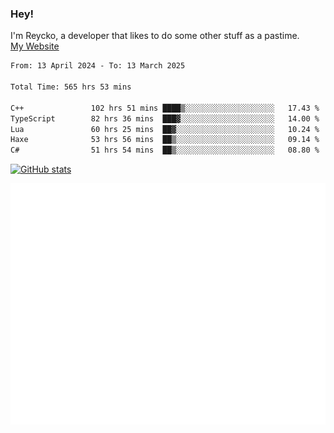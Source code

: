 ### Hey!
I'm Reycko, a developer that likes to do some other stuff as a pastime.  
[My Website](https://reycko.root.sx)

<!--START_SECTION:wakasection-->

```txt
From: 13 April 2024 - To: 13 March 2025

Total Time: 565 hrs 53 mins

C++               102 hrs 51 mins ████▒░░░░░░░░░░░░░░░░░░░░   17.43 %
TypeScript        82 hrs 36 mins  ███▓░░░░░░░░░░░░░░░░░░░░░   14.00 %
Lua               60 hrs 25 mins  ██▓░░░░░░░░░░░░░░░░░░░░░░   10.24 %
Haxe              53 hrs 56 mins  ██▒░░░░░░░░░░░░░░░░░░░░░░   09.14 %
C#                51 hrs 54 mins  ██▒░░░░░░░░░░░░░░░░░░░░░░   08.80 %
```

<!--END_SECTION:wakasection-->

[![GitHub stats](https://github-readme-stats.vercel.app/api?username=Reycko&show_icons=true&theme=dark&hide_title=true&count_private=true)](https://github.com/anuraghazra/github-readme-stats)

![Metrics](/github-metrics.svg)
